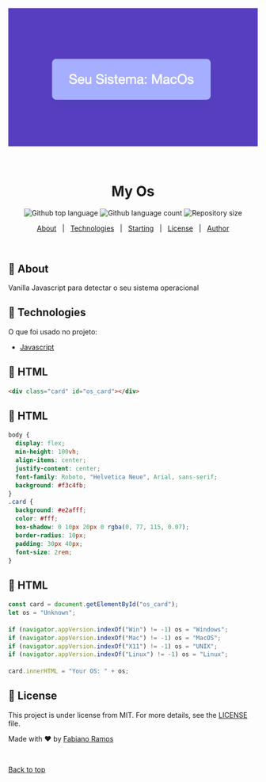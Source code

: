<div align="center" id="top"> 
  <img src="./.github/myos.png" alt="MyOs" />

  &#xa0;

  <!-- <a href="https://myos.netlify.app">Demo</a> -->
</div>

<h1 align="center">My Os</h1>

<p align="center">
  <img alt="Github top language" src="https://img.shields.io/github/languages/top/fabramosdev/myos?color=56BEB8">

  <img alt="Github language count" src="https://img.shields.io/github/languages/count/fabramosdev/myos?color=56BEB8">

  <img alt="Repository size" src="https://img.shields.io/github/repo-size/fabramosdev/myos?color=56BEB8">

  <!-- <img alt="License" src="https://img.shields.io/github/license/fabramosdev/myos?color=56BEB8"> -->

  <!-- <img alt="Github issues" src="https://img.shields.io/github/issues/fabramosdev/myos?color=56BEB8" /> -->

  <!-- <img alt="Github forks" src="https://img.shields.io/github/forks/fabramosdev/myos?color=56BEB8" /> -->

  <!-- <img alt="Github stars" src="https://img.shields.io/github/stars/fabramosdev/myos?color=56BEB8" /> -->
</p>

<!-- Status -->

<!-- <h4 align="center"> 
	🚧  Myos 🚀 Under construction...  🚧
</h4> 

<hr> -->

<p align="center">
  <a href="#dart-about">About</a> &#xa0; | &#xa0; 
  <a href="#rocket-technologies">Technologies</a> &#xa0; | &#xa0;
  <a href="#checkered_flag-starting">Starting</a> &#xa0; | &#xa0;
  <a href="#memo-license">License</a> &#xa0; | &#xa0;
  <a href="https://github.com/fabramosdev" target="_blank">Author</a>
</p>

<br>

## :dart: About ##

Vanilla Javascript para detectar o seu sistema operacional


## :rocket: Technologies ##

O que foi usado no projeto:

- [Javascript](https://expo.io/)

## :checkered_flag: HTML ##

```html
<div class="card" id="os_card"></div>
```

## :checkered_flag: HTML ##

```css
body {
  display: flex;
  min-height: 100vh;
  align-items: center;
  justify-content: center;
  font-family: Roboto, "Helvetica Neue", Arial, sans-serif;
  background: #f3c4fb;
}
.card {
  background: #e2afff;
  color: #fff;
  box-shadow: 0 10px 20px 0 rgba(0, 77, 115, 0.07);
  border-radius: 10px;
  padding: 30px 40px;
  font-size: 2rem;
}
```

## :checkered_flag: HTML ##

```javascript
const card = document.getElementById("os_card");
let os = "Unknown";

if (navigator.appVersion.indexOf("Win") != -1) os = "Windows";
if (navigator.appVersion.indexOf("Mac") != -1) os = "MacOS";
if (navigator.appVersion.indexOf("X11") != -1) os = "UNIX";
if (navigator.appVersion.indexOf("Linux") != -1) os = "Linux";

card.innerHTML = "Your OS: " + os;
```

## :memo: License ##

This project is under license from MIT. For more details, see the [LICENSE](LICENSE.md) file.


Made with :heart: by <a href="https://github.com/fabramosdev" target="_blank">Fabiano Ramos</a>

&#xa0;

<a href="#top">Back to top</a>
